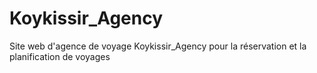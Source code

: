 # Koykissir_Agency
Site web d'agence de voyage Koykissir_Agency pour la réservation et la planification de voyages
